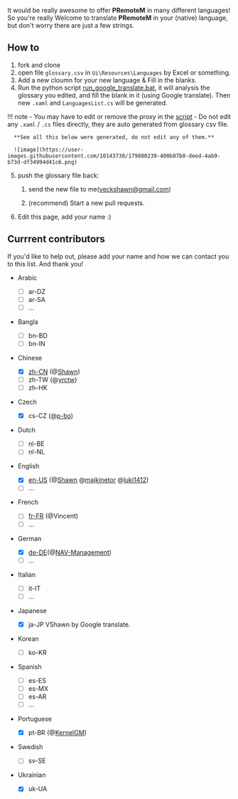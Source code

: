 It would be really awesome to offer **PRemoteM** in many different languages! So you're really Welcome to translate **PRemoteM** in your (native) language, but don't worry there are just a few strings.

## How to

1. fork and clone
2. open file `glossary.csv` in `Ui\Resources\Languages` by Excel or something.
3. Add a new cloumn for your new language & Fill in the blanks.
4. Run the python script [run_google_translate.bat](https://github.com/1Remote/PRemoteM/blob/dev_net6/Ui/Resources/Languages/run_google_translate.bat), it will analysis the glossary you edited, and fill the blank in it (using Google translate). Then new `.xaml` and `LanguagesList.cs` will be generated.

!!! note
    - You may have to edit or remove the proxy in the [script](https://github.com/1Remote/1Remote/blob/dev_net6/Ui/Resources/Languages/glossary_maker.py#L142-L144)
    - Do not edit any `.xaml` / `.cs` files directly, they are auto generated from glossary csv file.

      **See all this below were generated, do not edit any of them.**

      ![image](https://user-images.githubusercontent.com/10143738/179880239-400b87b0-deed-4ab9-b73d-df34994d41c6.png)

5. push the glossary file back:

   1. send the new file to me(veckshawn@gmail.com)

   2. (recommend) Start a new pull requests.

6. Edit this page, add your name :)


## Currrent contributors

If you'd like to help out, please add your name and how we can contact you to this list. And thank you!

- Arabic

  - [ ] ar-DZ
  - [ ] ar-SA
  - [ ] ...

- Bangla

  - [ ] bn-BD
  - [ ] bn-IN

- Chinese

  - [x] [zh-CN](../tree/dev_net6/Ui/Resources/Languages/zh-cn.xaml) (@[Shawn](https://github.com/VShawn))
  - [ ] zh-TW (@[yrctw](https://github.com/yrctw))
  - [ ] zh-HK

- Czech

  - [x] cs-CZ (@[p-bo](https://github.com/p-bo))

- Dutch

  - [ ] nl-BE
  - [ ] nl-NL

- English

  - [x] [en-US](../tree/dev_net6/Ui/Resources/Languages/en-us.json) (@[Shawn](https://github.com/VShawn) @[majkinetor](https://github.com/majkinetor) @[luki1412](https://github.com/luki1412))
  - [ ] ...

- French

  - [ ] [fr-FR](../tree/dev_net6/Ui/Resources/Languages/fr-fr.json) (@Vincent)
  - [ ] ...

- German

  - [x] [de-DE](../tree/dev_net6/Ui/Resources/Languages/de-de.json)(@[NAV-Management](https://github.com/NAV-Management))
  - [ ] ...

- Italian

  - [ ] it-IT
  - [ ] ...

- Japanese

  - [x] ja-JP VShawn by Google translate.

- Korean

  - [ ] ko-KR

- Spanish

  - [ ] es-ES
  - [ ] es-MX
  - [ ] es-AR
  - [ ] ...

- Portuguese

  - [x] pt-BR (@[KernelGM](https://github.com/KernelGM))

- Swedish
  - [ ] sv-SE

- Ukrainian
  - [x] uk-UA

